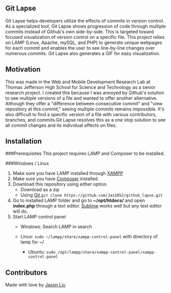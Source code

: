 ## Git Lapse

Git Lapse helps developers utilize the effects of commits in version control. As a specialized tool, Git Lapse shows progression of code through multiple commits instead of Github's own side-by-side. This is targeted toward focused visualization of version control on a specific file. This project relies on LAMP (Linux, Apache, mySQL, and PHP) to generate unique webpages for each commit and enables the user to see line-by-line changes over numerous commits. Git Lapse also generates a GIF for easy visualization. 

## Motivation

This was made in the Web and Mobile Development Research Lab at Thomas Jefferson High School for Science and Technology as a senior research project. I created this because I was annoyed by Github's solution to see multiple versions of a file and wanted to offer another alternative. Although they offer a "difference between consecutive commit" and "view repository at this commit," seeing multiple commits remains impossible. It's also difficult to find a specific version of a file with various contributors, branches, and commits.Git Lapse resolves this as a one stop solution to see all commit changes and its individual effects on files.

## Installation

###Prerequisites
This project requires LAMP and Composer to be installed.

###Windows / Linux
1. Make sure you have LAMP installed through [XAMPP](https://www.apachefriends.org/index.html)
2. Make sure you have [Composer](https://getcomposer.org/) installed.
2. Download this repository using either option
    - Download as a zip
    - Using [Git](https://git-scm.com/downloads),```git clone https://github.com/Jas1052/github_lapse.git```
3. Go to installed LAMP folder and go to **~/opt/htdocs/** and open **index.php** through a text editor. [Sublime](https://www.sublimetext.com/) works well but any text editor will do.
4. Start LAMP control panel
    - Windows: Search LAMP in search
    - Linux: ```sudo ~/lampp/share/xampp-control-panel``` with directory of lamp for ~/

        - Ubuntu: ```sudo /opt/lampp/share/xampp-control-panel/xampp-control-panel```


## Contributors

Made with love by [Jason Liu](www.github.com/Jas1052)
